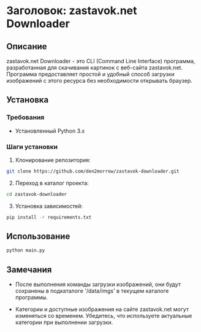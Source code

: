 # Заголовок: zastavok.net Downloader

## Описание

zastavok.net Downloader - это CLI (Command Line Interface) программа, разработанная для скачивания картинок с веб-сайта zastavok.net. Программа предоставляет простой и удобный способ загрузки изображений с этого ресурса без необходимости открывать браузер.

## Установка

### Требования

- Установленный Python 3.x

### Шаги установки

1. Клонирование репозитория:

```bash
git clone https://github.com/den2morrow/zastavok-downloader.git
```

2. Переход в каталог проекта:

```bash
cd zastavok-downloader
```

3. Установка зависимостей:

```bash
pip install -r requirements.txt
```

## Использование

```python
python main.py
```

## Замечания

- После выполнения команды загрузки изображений, они будут сохранены в подкаталоге '/data/imgs' в текущем каталоге программы.

- Категории и доступные изображения на сайте zastavok.net могут изменяться со временем. Убедитесь, что используете актуальные категории при выполнении загрузки.